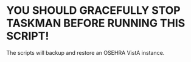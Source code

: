 # YOU SHOULD GRACEFULLY STOP TASKMAN BEFORE RUNNING THIS SCRIPT!

The scripts will backup and restore an OSEHRA VistA instance.
